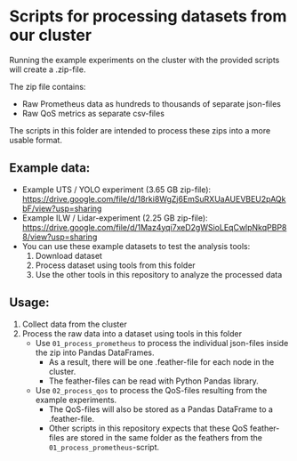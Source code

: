 # Scripts for processing datasets from our cluster

Running the example experiments on the cluster with the provided scripts will create a .zip-file.

The zip file contains:
- Raw Prometheus data as hundreds to thousands of separate json-files
- Raw QoS metrics as separate csv-files

The scripts in this folder are intended to process these zips into a more usable format.

## Example data:
 - Example UTS / YOLO experiment (3.65 GB zip-file): https://drive.google.com/file/d/18rki8WgZj6EmSuRXUaAUEVBEU2pAQkbF/view?usp=sharing
 - Example ILW / Lidar-experiment (2.25 GB zip-file): https://drive.google.com/file/d/1Maz4yqi7xeD2gWSioLEqCwlpNkqPBP88/view?usp=sharing
 - You can use these example datasets to test the analysis tools:
   1. Download dataset
   2. Process dataset using tools from this folder
   3. Use the other tools in this repository to analyze the processed data


## Usage:

1. Collect data from the cluster
2. Process the raw data into a dataset using tools in this folder
   - Use `01_process_prometheus` to process the individual json-files inside the zip into Pandas DataFrames.
      - As a result, there will be one .feather-file for each node in the cluster.
      - The feather-files can be read with Python Pandas library.
   - Use `02_process_qos` to process the QoS-files resulting from the example experiments.
      - The QoS-files will also be stored as a Pandas DataFrame to a .feather-file.
      - Other scripts in this repository expects that these QoS feather-files are stored in the same folder as the
      feathers from the `01_process_prometheus`-script.

